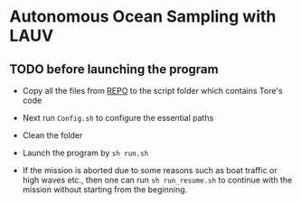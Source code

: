 # Autonomous Ocean Sampling with LAUV

## TODO before launching the program
- Copy all the files from [REPO](https://github.com/MASCOT-NTNU/Missions/tree/master/Adaptive_script/Porto/Onboard) to the script folder which contains Tore's code

- Next run `Config.sh` to configure the essential paths

- Clean the folder

- Launch the program by `sh run.sh`

- If the mission is aborted due to some reasons such as boat traffic or high waves etc., then one can run `sh run_resume.sh` to continue with the mission without starting from the beginning.
